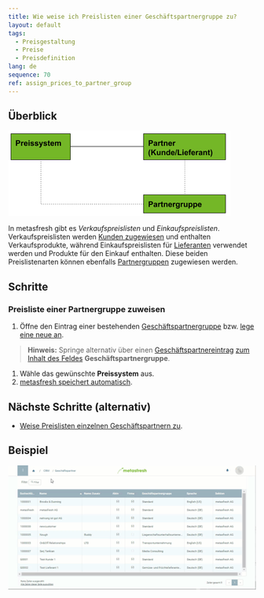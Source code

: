 ```yaml
---
title: Wie weise ich Preislisten einer Geschäftspartnergruppe zu?
layout: default
tags:
  - Preisgestaltung
  - Preise
  - Preisdefinition
lang: de
sequence: 70
ref: assign_prices_to_partner_group
---
```


## Überblick
<kbd><img src="assets/Preissystem_Zuweisung Preise und Partner.png" alt="Abb.: Preissystem, Partner und Partnergruppen"></kbd>

In metasfresh gibt es *Verkaufspreislisten* und *Einkaufspreislisten*. Verkaufspreislisten werden [Kunden zugewiesen](Zuweisung_Preise_Partner#verkaufspreisliste) und enthalten Verkaufsprodukte, während Einkaufspreislisten für [Lieferanten](Zuweisung_Preise_Partner#einkaufspreisliste) verwendet werden und Produkte für den Einkauf enthalten. Diese beiden Preislistenarten können ebenfalls [Partnergruppen](Neue_Geschaeftspartnergruppe) zugewiesen werden.

## Schritte

### Preisliste einer Partnergruppe zuweisen
1. Öffne den Eintrag einer bestehenden [Geschäftspartnergruppe](Menu) bzw. [lege eine neue an](Neue_Geschaeftspartnergruppe).
 >**Hinweis:** Springe alternativ über einen [Geschäftspartnereintrag](Neuer_Geschaeftspartner) [zum Inhalt des Feldes](Springezu) **Geschäftspartnergruppe**.

1. Wähle das gewünschte **Preissystem** aus.
1. [metasfresh speichert automatisch](Speicheranzeige).

## Nächste Schritte (alternativ)
- [Weise Preislisten einzelnen Geschäftspartnern zu](Zuweisung_Preise_Partner).

## Beispiel
<kbd><img src="assets/Zuweisung_Preise_Partnergruppe.gif" alt="GIF: Preislisten einer Geschäftspartnergruppe zuweisen"></kbd>
